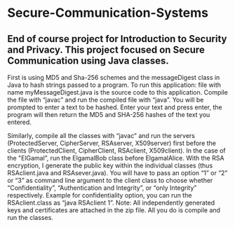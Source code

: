 # Secure-Communication-Systems
 End of course project for Introduction to Security and Privacy. This project focused on Secure Communication using Java classes.
 ---
 First is using MD5 and Sha-256 schemes and the messageDigest class in Java to hash strings passed to a program.
 To run this application: file with name myMessageDigest.java is the source code to this application. Compile the file with “javac” and run the compiled
 file with “java”. You will be prompted to enter a text to be hashed. Enter your text and press enter, the program will then return the MD5 and SHA-256
 hashes of the text you entered.
 
 Similarly, compile all the classes with “javac” and run the servers (ProtectedServer, CipherServer, RSAserver, X509server) first before the clients
 (ProtectedClient, CipherClient, RSAclient, X509client). In the case of the "ElGamal”, run the ElgamalBob class before ElgamalAlice. With the RSA
 encryption, I generate the public key within the individual classes (thus RSAclient.java and RSAsever.java). You will have to pass an option “1” or “2” or
 “3” as command line argument to the client class to choose whether “Confidentiality”, “Authentication and Integrity”, or “only Integrity” respectively.
 Example for confidentiality option, you can run the RSAclient.class as “java RSAclient 1”.
 Note: All independently generated keys and certificates are attached in the zip file. All you do is compile and run the classes.
 
